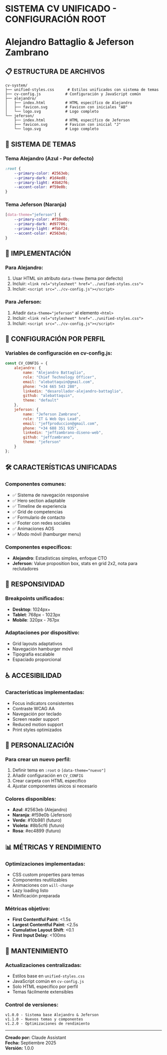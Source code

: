 # SISTEMA CV UNIFICADO - CONFIGURACIÓN ROOT
# Alejandro Battaglio & Jeferson Zambrano

## 📋 ESTRUCTURA DE ARCHIVOS

```
cv-system/
├── unified-styles.css      # Estilos unificados con sistema de temas
├── cv-config.js           # Configuración y JavaScript común
├── alejandro/
│   ├── index.html         # HTML específico de Alejandro
│   ├── favicon.svg        # Favicon con iniciales "AB"
│   └── logo.svg           # Logo completo
└── jeferson/
    ├── index.html         # HTML específico de Jeferson  
    ├── favicon.svg        # Favicon con inicial "J"
    └── logo.svg           # Logo completo
```

## 🎨 SISTEMA DE TEMAS

### Tema Alejandro (Azul - Por defecto)
```css
:root {
    --primary-color: #2563eb;
    --primary-dark: #1d4ed8;
    --primary-light: #3b82f6;
    --accent-color: #f59e0b;
}
```

### Tema Jeferson (Naranja)
```css
[data-theme="jeferson"] {
    --primary-color: #f59e0b;
    --primary-dark: #d97706;
    --primary-light: #fbbf24;
    --accent-color: #2563eb;
}
```

## 🚀 IMPLEMENTACIÓN

### Para Alejandro:
1. Usar HTML sin atributo `data-theme` (tema por defecto)
2. Incluir: `<link rel="stylesheet" href="../unified-styles.css">`
3. Incluir: `<script src="../cv-config.js"></script>`

### Para Jeferson:
1. Añadir `data-theme="jeferson"` al elemento `<html>`
2. Incluir: `<link rel="stylesheet" href="../unified-styles.css">`
3. Incluir: `<script src="../cv-config.js"></script>`

## 📝 CONFIGURACIÓN POR PERFIL

### Variables de configuración en cv-config.js:
```javascript
const CV_CONFIG = {
    alejandro: {
        name: "Alejandro Battaglio",
        role: "Chief Technology Officer",
        email: "alebattaquin@gmail.com",
        phone: "+34 665 543 280",
        linkedin: "desarollador-alejandro-battaglio",
        github: "alebattaquin",
        theme: "default"
    },
    jeferson: {
        name: "Jeferson Zambrano", 
        role: "IT & Web Ops Lead",
        email: "jeffproduccion@gmail.com",
        phone: "+34 688 351 935",
        linkedin: "jeffzambrano-diseno-web",
        github: "jeffzambrano",
        theme: "jeferson"
    }
};
```

## 🛠️ CARACTERÍSTICAS UNIFICADAS

### Componentes comunes:
- ✅ Sistema de navegación responsive
- ✅ Hero section adaptable
- ✅ Timeline de experiencia
- ✅ Grid de competencias
- ✅ Formulario de contacto
- ✅ Footer con redes sociales
- ✅ Animaciones AOS
- ✅ Modo móvil (hamburger menu)

### Componentes específicos:
- **Alejandro**: Estadísticas simples, enfoque CTO
- **Jeferson**: Value proposition box, stats en grid 2x2, nota para reclutadores

## 📱 RESPONSIVIDAD

### Breakpoints unificados:
- **Desktop**: 1024px+
- **Tablet**: 768px - 1023px  
- **Mobile**: 320px - 767px

### Adaptaciones por dispositivo:
- Grid layouts adaptativos
- Navegación hamburger móvil
- Tipografía escalable
- Espaciado proporcional

## ♿ ACCESIBILIDAD

### Características implementadas:
- Focus indicators consistentes
- Contraste WCAG AA
- Navegación por teclado
- Screen reader support
- Reduced motion support
- Print styles optimizados

## 🎯 PERSONALIZACIÓN

### Para crear un nuevo perfil:
1. Definir tema en `:root` o `[data-theme="nuevo"]`
2. Añadir configuración en `CV_CONFIG`
3. Crear carpeta con HTML específico
4. Ajustar componentes únicos si necesario

### Colores disponibles:
- **Azul**: #2563eb (Alejandro)
- **Naranja**: #f59e0b (Jeferson)
- **Verde**: #10b981 (futuro)
- **Violeta**: #8b5cf6 (futuro)
- **Rosa**: #ec4899 (futuro)

## 📊 MÉTRICAS Y RENDIMIENTO

### Optimizaciones implementadas:
- CSS custom properties para temas
- Componentes reutilizables
- Animaciones con `will-change`
- Lazy loading listo
- Minificación preparada

### Métricas objetivo:
- **First Contentful Paint**: <1.5s
- **Largest Contentful Paint**: <2.5s  
- **Cumulative Layout Shift**: <0.1
- **First Input Delay**: <100ms

## 🔧 MANTENIMIENTO

### Actualizaciones centralizadas:
- Estilos base en `unified-styles.css`
- JavaScript común en `cv-config.js`
- Solo HTML específico por perfil
- Temas fácilmente extensibles

### Control de versiones:
```
v1.0.0 - Sistema base Alejandro & Jeferson
v1.1.0 - Nuevos temas y componentes
v1.2.0 - Optimizaciones de rendimiento
```

---

**Creado por:** Claude Assistant  
**Fecha:** Septiembre 2025  
**Versión:** 1.0.0